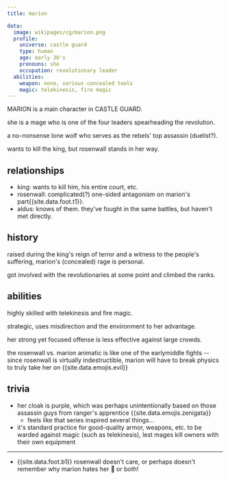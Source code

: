 ```yaml
---
title: marion

data:
  image: wikipages/cg/marion.png
  profile:
    universe: castle guard
    type: human
    age: early 30's
    pronouns: she
    occupation: revolutionary leader
  abilities:
    weapon: none, various concealed tools
    magic: telekinesis, fire magic
---
```


MARION is a main character in CASTLE GUARD.

she is a mage who is one of the four leaders spearheading the revolution.

a no-nonsense lone wolf who serves as the rebels' top assassin (duelist?).

wants to kill the king, but rosenwall stands in her way.

## relationships

- king: wants to kill him, his entire court, etc.
- rosenwall: complicated(?) one-sided antagonism on marion's part{{site.data.foot.t1}}.
- aldus: knows of them. they've fought in the same battles, but haven't met directly.

## history

raised during the king's reign of terror and a witness to the people's suffering, marion's (concealed) rage is personal.

got involved with the revolutionaries at some point and climbed the ranks.

## abilities

highly skilled with telekinesis and fire magic.

strategic, uses misdirection and the environment to her advantage.

her strong yet focused offense is less effective against large crowds.

the rosenwall vs. marion animatic is like one of the earlymiddle fights -- since rosenwall is virtually indestructible, marion will have to break physics to truly take her on {{site.data.emojis.evil}}

## trivia

- her cloak is purple, which was perhaps unintentionally based on those assassin guys from ranger's apprentice {{site.data.emojis.zenigata}}
  - feels like that series inspired several things...
- it's standard practice for good-quality armor, weapons, etc. to be warded against magic (such as telekinesis), lest mages kill owners with their own equipment

---

- {{site.data.foot.b1}} rosenwall doesn't care, or perhaps doesn't remember why marion hates her 🤔 or both!
